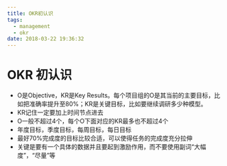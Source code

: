 ```yaml
---
title: OKR初认识
tags:
  - management
  - okr
date: 2018-03-22 19:36:32
---
```



# OKR 初认识

* O是Objective，KR是Key Results。每个项目组的O是其当前的主要目标，比如把准确率提升至80%；KR是关键目标，比如要继续调研多少种模型。
* KR记住一定要加上时间节点进去
* O一般不超过4个，每个O下面对应的KR最多也不超过4个
* 年度目标，季度目标，每周目标，每日目标
* 最好70%完成度的目标比较合适，可以使得任务的完成度充分拉伸
* 关键是要有一个具体的数据并且要起到激励作用，而不要使用副词“大幅度”，“尽量”等